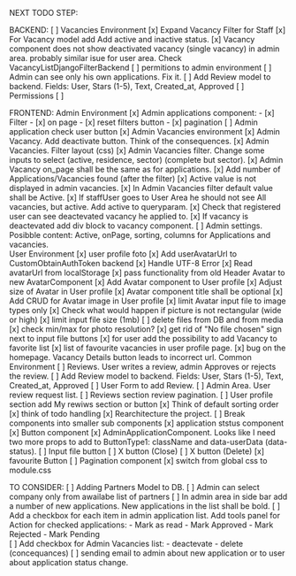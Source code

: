 NEXT TODO STEP:
    


BACKEND:
    [ ] Vacancies Environment
        [x] Expand Vacancy Filter for Staff
        [x] For Vacancy model add Add active and inactive status.
        [x] Vacancy component does not show deactivated vacancy (single vacancy) in admin area.
            probably similar isue for user area. Check VacancyListDjangoFilterBackend
    [ ] permitions to admin environment
    [ ] Admin can see only his own applications. Fix it.
    [ ] Add Review model to backend. Fields: User, Stars (1-5), Text, Created_at, Approved
    [ ] Permissions
        [ ]

    
    
    

FRONTEND:
    Admin Environment
        [x] Admin applications component:
            - [x]  Filter 
            - [x]  on page 
            - [x]  reset filters button 
            - [x]  pagination
        [ ] Admin application check user button
        [x] Admin Vacancies environment
            [x] Admin Vacancy. Add deactivate button. Think of the consequences.
            [x] Admin Vacancies. Filter layout (css) 
            [x] Admin Vacancies filter. Change some inputs to select (active, residence, sector) (complete but sector).
            [x] Admin Vacancy on_page shall be the same as for applications. 
            [x] Add number of Applications/Vacancies found (after the filter) 
            [x] Active value is not displayed in admin vacancies. 
            [x] In Admin Vacancies filter default value shall be Active. 
            [x] If staffUser goes to User Area he should not see All vacancies, but active. Add active to queryparam. 
            [x] Check that registered user can see deactevated vacancy he applied to. 
            [x] If vacancy is deactevated add div block to vacancy component.
        [ ] Admin settings. Posibble content: Active, onPage, sorting, columns for Applications and vacancies.      
    User Environment
        [x] user profile foto
            [x] Add userAvatarUrl to CustomObtainAuthToken backend
            [x] Handle UTF-8 Error
            [x] Read avatarUrl from localStorage
            [x] pass functionality from old Header Avatar to new AvatarComponent
            [x] Add Avatar component to User profile
            [x] Adjust size of Avatar in User profile
            [x] Avatar component title shall be optional
            [x] Add CRUD for Avatar image in User profile
            [x] limit Avatar input file to image types only
            [x] Check what would happen if picture is not rectangular (wide or high)
            [x] limit input file size (1mb)
            [ ] delete files from DB and from media
            [x] check min/max for photo resolution?
            [x] get rid of "No file chosen" sign next to input file buttons
        [x] for user add the possibility to add Vacancy to favorite list
        [x] list of favourite vacancies in user profile page.
        [x] bug on the homepage. Vacancy Details button leads to incorrect url.
    Common Environment
        [ ] Reviews. User writes a review, admin Approves or rejects the review.
            [ ] Add Review model to backend. Fields: User, Stars (1-5), Text, Created_at, Approved
            [ ] User Form to add Review.
            [ ] Admin Area. User review request list.
            [ ] Reviews section review pagination.
            [ ] User profile section add My rewiws section or button
        [x] Think of default sorting order
        [x] think of todo handling
        [x] Rearchitecture the project.
        [ ] Break components into smaller sub components
            [x] application ststus component
            [x] Button component
                [x] AdminApplicationComponent. Looks like I need two more props to add to ButtonType1: className and data-userData (data-status).
            [ ] Input file button
            [ ] X button (Close)
            [ ] X button (Delete)
            [x] favourite Button
            [ ] Pagination component
        [x] switch from global css to module.css



            
    
    

    
    
    
TO CONSIDER:
    [ ] Adding Partners Model to DB.
        [ ] Admin can select company only from awailabe list of partners
    [ ] In admin area in side bar add a number of new applications. New applications in the list shall be bold.
    [ ] Add a checkbox for each item in admin application list. Add tools panel for Action for checked applications:
        - Mark as read
        - Mark Approved
        - Mark Rejected
        - Mark Pending    
    [ ] Add checkbox for Admin Vacancies list:
        - deactevate
        - delete (concequances)
    [ ] sending email to admin about new application or to user about application status change.
        



















